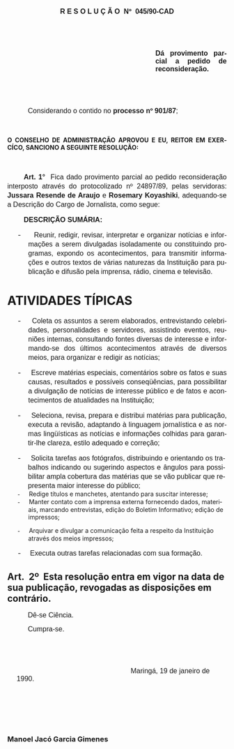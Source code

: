 <body lang=PT-BR style='tab-interval:35.45pt'>

<div class=Section1>

<p class=MsoNormal align=center style='text-align:center'><b style='mso-bidi-font-weight:
normal'><span style='font-size:12.0pt;mso-bidi-font-size:10.0pt;font-family:
Arial'>R E S O L U Ç Ã O<span style="mso-spacerun: yes">  </span>Nº<span
style="mso-spacerun: yes">  </span>045/90-CAD<o:p></o:p></span></b></p>

<p class=MsoNormal><b style='mso-bidi-font-weight:normal'><span
style='font-size:12.0pt;mso-bidi-font-size:10.0pt;font-family:Arial'><![if !supportEmptyParas]>&nbsp;<![endif]><o:p></o:p></span></b></p>

<p class=MsoNormal><b style='mso-bidi-font-weight:normal'><span
style='font-size:12.0pt;mso-bidi-font-size:10.0pt;font-family:Arial'><![if !supportEmptyParas]>&nbsp;<![endif]><o:p></o:p></span></b></p>

<p class=MsoNormal style='margin-left:9.0cm;text-align:justify'><b
style='mso-bidi-font-weight:normal'><span style='font-size:12.0pt;mso-bidi-font-size:
10.0pt;font-family:Arial'>Dá provimento parcial a pedido de reconsideração.<o:p></o:p></span></b></p>

<p class=MsoNormal style='margin-left:72.0pt'><span style='font-size:12.0pt;
mso-bidi-font-size:10.0pt;font-family:Arial'><![if !supportEmptyParas]>&nbsp;<![endif]><o:p></o:p></span></p>

<p class=MsoNormal style='margin-left:72.0pt;text-align:justify'><span
style='font-size:12.0pt;mso-bidi-font-size:10.0pt;font-family:Arial'><![if !supportEmptyParas]>&nbsp;<![endif]><o:p></o:p></span></p>

<p class=MsoNormal style='text-indent:35.45pt'><span style='font-size:12.0pt;
mso-bidi-font-size:10.0pt;font-family:Arial'>Considerando o contido no <b>processo
nº 901/87</b>;<o:p></o:p></span></p>

<p class=MsoNormal style='line-height:150%'><span style='font-size:12.0pt;
mso-bidi-font-size:10.0pt;font-family:Arial'><![if !supportEmptyParas]>&nbsp;<![endif]><o:p></o:p></span></p>

<p class=MsoBodyTextIndent style='text-align:justify'><b>O CONSELHO DE
ADMINISTRAÇÃO APROVOU E EU, REITOR EM EXERCÍCO, SANCIONO A SEGUINTE RESOLUÇÃO:<o:p></o:p></b></p>

<p class=MsoNormal style='line-height:150%'><span style='font-size:12.0pt;
mso-bidi-font-size:10.0pt;font-family:Arial'><![if !supportEmptyParas]>&nbsp;<![endif]><o:p></o:p></span></p>

<p class=MsoNormal style='text-align:justify;text-indent:1.0cm;line-height:
150%;tab-stops:361.8pt'><b><span style='font-size:12.0pt;mso-bidi-font-size:
10.0pt;font-family:Arial'>Art. 1°</span></b><span style='font-size:12.0pt;
mso-bidi-font-size:10.0pt;font-family:Arial'><span style="mso-spacerun: yes"> 
</span>Fica dado provimento parcial ao pedido reconsideração interposto através
do protocolizado nº 24897/89, pelas servidoras: <b style='mso-bidi-font-weight:
normal'>Jussara Resende de Araujo </b>e <b style='mso-bidi-font-weight:normal'>Rosemary
Koyashiki</b><span style='mso-bidi-font-weight:bold'>, adequando</span>­-se a
Descrição do Cargo de Jornalista, como segue:<o:p></o:p></span></p>

<p class=MsoNormal style='text-align:justify;text-indent:1.0cm;line-height:
150%;tab-stops:361.8pt'><b><span style='font-size:12.0pt;mso-bidi-font-size:
10.0pt;font-family:Arial'>DESCRIÇÃO SUMÁRIA:</span></b><b style='mso-bidi-font-weight:
normal'><span style='font-size:12.0pt;mso-bidi-font-size:10.0pt;font-family:
Arial'><o:p></o:p></span></b></p>

<p class=MsoNormal style='margin-left:36.0pt;text-align:justify;text-indent:
-18.0pt;line-height:150%;mso-list:l0 level1 lfo1;tab-stops:list 36.0pt'><![if !supportLists]><span
style='font-size:12.0pt;mso-bidi-font-size:10.0pt'>-<span style='font:7.0pt "Times New Roman"'>&nbsp;&nbsp;&nbsp;&nbsp;&nbsp;&nbsp;&nbsp;&nbsp;
</span></span><![endif]><span style='font-size:12.0pt;mso-bidi-font-size:10.0pt;
font-family:Arial'>Reunir, redigir, revisar, interpretar e organizar notícias e
informações a serem divulgadas isoladamente ou constituindo programas<span
style='mso-bidi-font-weight:bold'>,</span><b style='mso-bidi-font-weight:normal'>
</b>expondo os acontecimentos, para transmitir informações e outros textos de
várias naturezas da Instituição para publicação e difusão pela imprensa, rádio,
cinema e televisão.<o:p></o:p></span></p>

<h1>ATIVIDADES TÍPICAS</h1>

<p class=MsoNormal style='margin-left:36.0pt;text-align:justify;text-indent:
-18.0pt;line-height:150%;mso-list:l0 level1 lfo1;tab-stops:list 36.0pt'><![if !supportLists]><span
style='font-size:12.0pt;mso-bidi-font-size:10.0pt'>-<span style='font:7.0pt "Times New Roman"'>&nbsp;&nbsp;&nbsp;&nbsp;&nbsp;&nbsp;&nbsp;&nbsp;
</span></span><![endif]><span style='font-size:12.0pt;mso-bidi-font-size:10.0pt;
font-family:Arial'>Coleta os assuntos a serem elaborados, entrevistando
celebridades, personalidades e servidores, assistindo eventos, reuniões
internas<span style='mso-bidi-font-weight:bold'>,</span><b style='mso-bidi-font-weight:
normal'> </b>consultando fontes diversas de interesse e informando-se dos
últimos acontecimentos através de diversos meios, para organizar e redigir as
notícias;<o:p></o:p></span></p>

<p class=MsoNormal style='margin-left:36.0pt;text-align:justify;text-indent:
-18.0pt;line-height:150%;mso-list:l0 level1 lfo1;tab-stops:list 36.0pt'><![if !supportLists]><span
style='font-size:12.0pt;mso-bidi-font-size:10.0pt'>-<span style='font:7.0pt "Times New Roman"'>&nbsp;&nbsp;&nbsp;&nbsp;&nbsp;&nbsp;&nbsp;&nbsp;
</span></span><![endif]><span style='font-size:12.0pt;mso-bidi-font-size:10.0pt;
font-family:Arial'>Escreve matérias especiais, comentários sobre os fatos e
suas causas, resultados e possíveis conseqüências, para possibilitar a
divulgação de notícias de interesse público e de fatos e acontecimentos de
atualidades na Instituição;<o:p></o:p></span></p>

<p class=MsoNormal style='margin-left:35.7pt;text-align:justify;text-indent:
-17.85pt;line-height:150%;mso-list:l0 level1 lfo1;tab-stops:list 36.0pt'><![if !supportLists]><span
style='font-size:12.0pt;mso-bidi-font-size:10.0pt'>-<span style='font:7.0pt "Times New Roman"'>&nbsp;&nbsp;&nbsp;&nbsp;&nbsp;&nbsp;&nbsp;&nbsp;
</span></span><![endif]><span style='font-size:12.0pt;mso-bidi-font-size:10.0pt;
font-family:Arial'>Seleciona, revisa, prepara e distribui matérias para
publicação, executa a revisão, adaptando à linguagem jornalística e as normas
lingüísticas as notícias e informações colhidas para garantir-lhe clareza, estilo
adequado e correção;<o:p></o:p></span></p>

<p class=MsoNormal style='margin-top:0cm;margin-right:2.55pt;margin-bottom:
0cm;margin-left:35.7pt;margin-bottom:.0001pt;text-align:justify;text-indent:
-17.85pt;line-height:150%;mso-list:l0 level1 lfo1'><![if !supportLists]><span
style='font-size:12.0pt;mso-bidi-font-size:10.0pt'>-<span style='font:7.0pt "Times New Roman"'>&nbsp;&nbsp;&nbsp;&nbsp;&nbsp;&nbsp;&nbsp;&nbsp;
</span></span><![endif]><span style='font-size:12.0pt;mso-bidi-font-size:10.0pt;
font-family:Arial'>Solicita tarefas aos fotógrafos, distribuindo e orientando
os trabalhos indicando ou sugerindo aspectos e ângulos para possibilitar ampla
cobertura das matérias que se vão publicar que representa maior interesse do
público;<o:p></o:p></span></p>

<p class=MsoBodyText style='margin-top:0cm;margin-right:-4.65pt;margin-bottom:
0cm;margin-left:36.0pt;margin-bottom:.0001pt;text-indent:-18.0pt;mso-list:l0 level1 lfo1;
tab-stops:list 36.0pt'><![if !supportLists]><span style='font-family:"Times New Roman"'>-<span
style='font:7.0pt "Times New Roman"'>&nbsp;&nbsp;&nbsp;&nbsp;&nbsp;&nbsp;&nbsp;&nbsp;
</span></span><![endif]>Redige títulos e manchetes, atentando para suscitar
interesse;</p>

<p class=MsoBodyText style='margin-top:0cm;margin-right:2.45pt;margin-bottom:
0cm;margin-left:36.0pt;margin-bottom:.0001pt;text-indent:-18.0pt;mso-list:l0 level1 lfo1;
tab-stops:list 36.0pt'><![if !supportLists]><span style='font-family:"Times New Roman"'>-<span
style='font:7.0pt "Times New Roman"'>&nbsp;&nbsp;&nbsp;&nbsp;&nbsp;&nbsp;&nbsp;&nbsp;
</span></span><![endif]>Manter contato com a imprensa externa fornecendo dados,
materiais, marcando entrevistas, edição do Boletim Informativo; edição de
impressos;</p>

<p class=MsoBodyText2 style='margin-left:36.0pt;text-indent:-18.0pt;mso-list:
l0 level1 lfo1;tab-stops:list 36.0pt'><![if !supportLists]><span
style='font-family:"Times New Roman"'>-<span style='font:7.0pt "Times New Roman"'>&nbsp;&nbsp;&nbsp;&nbsp;&nbsp;&nbsp;&nbsp;&nbsp;
</span></span><![endif]>Arquivar e divulgar a comunicação feita a respeito da
Instituição através dos meios impressos;</p>

<p class=MsoNormal style='margin-left:36.0pt;text-align:justify;text-indent:
-18.0pt;line-height:17.4pt;mso-list:l0 level1 lfo1;tab-stops:list 36.0pt'><![if !supportLists]><span
style='font-size:12.0pt;mso-bidi-font-size:10.0pt'>-<span style='font:7.0pt "Times New Roman"'>&nbsp;&nbsp;&nbsp;&nbsp;&nbsp;&nbsp;&nbsp;&nbsp;
</span></span><![endif]><span style='font-size:12.0pt;mso-bidi-font-size:10.0pt;
font-family:Arial'>Executa outras tarefas relacionadas com sua formação.<o:p></o:p></span></p>

<h2><b>Art.<span style="mso-spacerun: yes">  </span>2º</b><span
style="mso-spacerun: yes">  </span>Esta resolução entra em vigor na data de sua
publicação, revogadas as disposições em contrário.</h2>

<p class=MsoNormal style='margin-right:2.55pt;text-indent:35.45pt'><span
style='font-size:12.0pt;mso-bidi-font-size:10.0pt;font-family:Arial'>Dê-se
Ciência.<o:p></o:p></span></p>

<p class=MsoNormal style='margin-right:136.95pt;text-indent:35.45pt'><span
style='font-size:12.0pt;mso-bidi-font-size:10.0pt;font-family:Arial'>Cumpra-se.<o:p></o:p></span></p>

<p class=MsoNormal style='margin-right:136.95pt;text-indent:35.45pt'><span
style='font-size:12.0pt;mso-bidi-font-size:10.0pt;font-family:Arial'><![if !supportEmptyParas]>&nbsp;<![endif]><o:p></o:p></span></p>

<p class=MsoNormal style='margin-right:136.95pt;text-indent:35.45pt'><span
style='font-size:12.0pt;mso-bidi-font-size:10.0pt;font-family:Arial'><![if !supportEmptyParas]>&nbsp;<![endif]><o:p></o:p></span></p>

<p class=MsoNormal style='margin-left:16.2pt;text-indent:196.45pt'><span
style='font-size:12.0pt;mso-bidi-font-size:10.0pt;font-family:Arial'>Maringá,
19 de janeiro de 1990.<o:p></o:p></span></p>

<p class=MsoNormal style='margin-left:16.2pt;text-indent:196.45pt'><span
style='font-size:12.0pt;mso-bidi-font-size:10.0pt;font-family:Arial'><![if !supportEmptyParas]>&nbsp;<![endif]><o:p></o:p></span></p>

<p class=MsoNormal style='margin-left:16.2pt;text-indent:196.45pt'><span
style='font-size:12.0pt;mso-bidi-font-size:10.0pt;font-family:Arial'><![if !supportEmptyParas]>&nbsp;<![endif]><o:p></o:p></span></p>

<p class=MsoNormal style='margin-left:16.2pt;text-indent:196.45pt'><span
style='font-size:12.0pt;mso-bidi-font-size:10.0pt;font-family:Arial'><![if !supportEmptyParas]>&nbsp;<![endif]><o:p></o:p></span></p>

<h3><span lang=ES-TRAD style='mso-ansi-language:ES-TRAD'>Manoel Jacó Garcia
Gimenes<o:p></o:p></span></h3>

</div>

</body>
